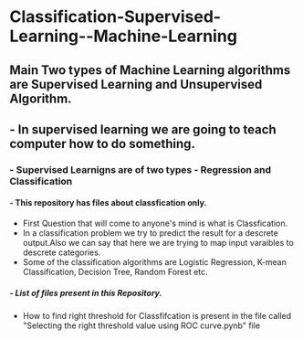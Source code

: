 # Classification-Supervised-Learning--Machine-Learning
## Main Two types of Machine Learning algorithms are Supervised Learning and Unsupervised Algorithm.

## - In supervised learning we are going to teach computer how to do something.
### - Supervised Learnigns are of two types - Regression and Classification
#### - This repository has files about classfication only.

- First Question that will come to anyone's mind is what is Classfication.
- In a classification problem we try to predict the result for a descrete output.Also we can say that here we are trying to map input varaibles to descrete categories.
- Some of the classification algorithms are Logistic Regression, K-mean Classification, Decision Tree, Random Forest etc.

##### - List of files present in this Repository.

- How to find right threshold for Classfifcation is present in the file called "Selecting the right threshold value using ROC curve.pynb"  file
